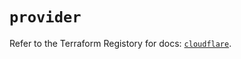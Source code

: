 # `provider`

Refer to the Terraform Registory for docs: [`cloudflare`](https://registry.terraform.io/providers/cloudflare/cloudflare/4.10.0/docs).
